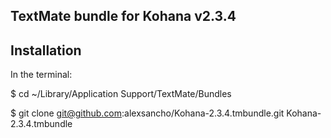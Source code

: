 ## TextMate bundle for Kohana v2.3.4 ##

## Installation ##

In the terminal:

$ cd ~/Library/Application Support/TextMate/Bundles  

$ git clone git@github.com:alexsancho/Kohana-2.3.4.tmbundle.git Kohana-2.3.4.tmbundle
